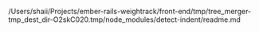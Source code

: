 /Users/shaii/Projects/ember-rails-weightrack/front-end/tmp/tree_merger-tmp_dest_dir-O2skC020.tmp/node_modules/detect-indent/readme.md